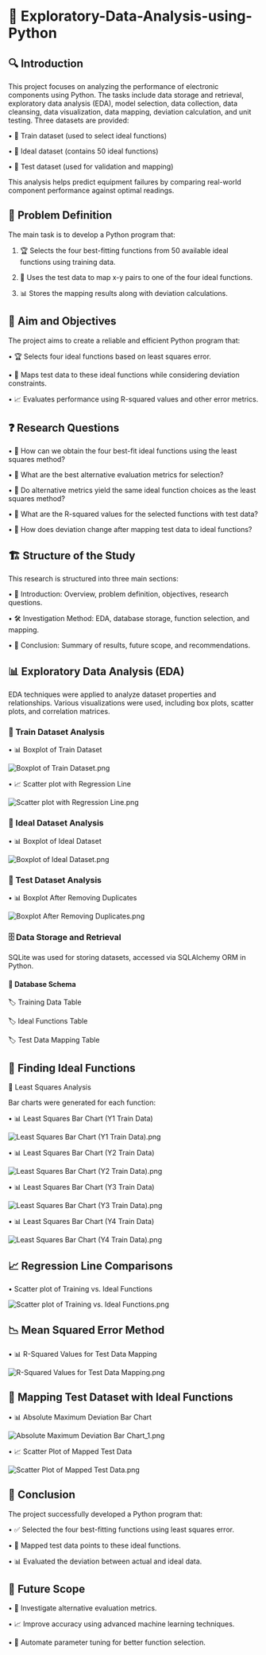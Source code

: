# 📘 Exploratory-Data-Analysis-using-Python

## 🔍 Introduction

This project focuses on analyzing the performance of electronic components using Python. The tasks include data storage and retrieval, exploratory data analysis (EDA), model selection, data collection, data cleansing, data visualization, data mapping, deviation calculation, and unit testing. Three datasets are provided:

• 📂 Train dataset (used to select ideal functions)

• 📂 Ideal dataset (contains 50 ideal functions)

• 📂 Test dataset (used for validation and mapping)

This analysis helps predict equipment failures by comparing real-world component performance against optimal readings.

## 🎯 Problem Definition

The main task is to develop a Python program that:

1. 🏆 Selects the four best-fitting functions from 50 available ideal functions using training data.

2. 🔗 Uses the test data to map x-y pairs to one of the four ideal functions.

3. 📊 Stores the mapping results along with deviation calculations.

## 🎯 Aim and Objectives

The project aims to create a reliable and efficient Python program that:

• 🏆 Selects four ideal functions based on least squares error.

• 🔗 Maps test data to these ideal functions while considering deviation constraints.

• 📈 Evaluates performance using R-squared values and other error metrics.

## ❓ Research Questions

• 📌 How can we obtain the four best-fit ideal functions using the least squares method?

• 📌 What are the best alternative evaluation metrics for selection?

• 📌 Do alternative metrics yield the same ideal function choices as the least squares method?

• 📌 What are the R-squared values for the selected functions with test data?

• 📌 How does deviation change after mapping test data to ideal functions?

## 🏗 Structure of the Study

This research is structured into three main sections:

• 📖 Introduction: Overview, problem definition, objectives, research questions.

• 🛠 Investigation Method: EDA, database storage, function selection, and mapping.

• 📌 Conclusion: Summary of results, future scope, and recommendations.

## 📊 Exploratory Data Analysis (EDA)

EDA techniques were applied to analyze dataset properties and relationships. Various visualizations were used, including box plots, scatter plots, and correlation matrices.

### 📂 Train Dataset Analysis

• 📊 Boxplot of Train Dataset

![Boxplot of Train Dataset.png](https://github.com/Kaushik-Puttaswamy/Exploratory-Data-Analysis-using-Python/blob/main/Images/Boxplot%20of%20Train%20Dataset.png)

• 📈 Scatter plot with Regression Line

![Scatter plot with Regression Line.png](https://github.com/Kaushik-Puttaswamy/Exploratory-Data-Analysis-using-Python/blob/dev/Images/Scatter%20plot%20with%20Regression%20Line.png)

### 📂 Ideal Dataset Analysis

• 📊 Boxplot of Ideal Dataset

![Boxplot of Ideal Dataset.png](https://github.com/Kaushik-Puttaswamy/Exploratory-Data-Analysis-using-Python/blob/dev/Images/Boxplot%20of%20Ideal%20Dataset.png)

### 📂 Test Dataset Analysis

• 📊 Boxplot After Removing Duplicates

![Boxplot After Removing Duplicates.png](https://github.com/Kaushik-Puttaswamy/Exploratory-Data-Analysis-using-Python/blob/dev/Images/Boxplot%20After%20Removing%20Duplicates.png)

### 🗄 Data Storage and Retrieval

SQLite was used for storing datasets, accessed via SQLAlchemy ORM in Python.

#### 📌 Database Schema

🏷 Training Data Table

🏷 Ideal Functions Table

🏷 Test Data Mapping Table

## 🔎 Finding Ideal Functions

📐 Least Squares Analysis

Bar charts were generated for each function:

• 📊 Least Squares Bar Chart (Y1 Train Data)

![Least Squares Bar Chart (Y1 Train Data).png](https://github.com/Kaushik-Puttaswamy/Exploratory-Data-Analysis-using-Python/blob/dev/Images/Least%20Squares%20Bar%20Chart%20(Y1%20Train%20Data).png)

• 📊 Least Squares Bar Chart (Y2 Train Data)

![Least Squares Bar Chart (Y2 Train Data).png](https://github.com/Kaushik-Puttaswamy/Exploratory-Data-Analysis-using-Python/blob/dev/Images/Least%20Squares%20Bar%20Chart%20(Y2%20Train%20Data).png)

• 📊 Least Squares Bar Chart (Y3 Train Data)

![Least Squares Bar Chart (Y3 Train Data).png](https://github.com/Kaushik-Puttaswamy/Exploratory-Data-Analysis-using-Python/blob/dev/Images/Least%20Squares%20Bar%20Chart%20(Y3%20Train%20Data).png)

• 📊 Least Squares Bar Chart (Y4 Train Data)

![Least Squares Bar Chart (Y4 Train Data).png](https://github.com/Kaushik-Puttaswamy/Exploratory-Data-Analysis-using-Python/blob/dev/Images/Least%20Squares%20Bar%20Chart%20(Y4%20Train%20Data).png)

## 📈 Regression Line Comparisons

• Scatter plot of Training vs. Ideal Functions

![Scatter plot of Training vs. Ideal Functions.png](https://github.com/Kaushik-Puttaswamy/Exploratory-Data-Analysis-using-Python/blob/dev/Images/Scatter%20plot%20of%20Training%20vs.%20Ideal%20Functions.png)

## 📉 Mean Squared Error Method

• 📊 R-Squared Values for Test Data Mapping

![R-Squared Values for Test Data Mapping.png](https://github.com/Kaushik-Puttaswamy/Exploratory-Data-Analysis-using-Python/blob/dev/Images/R-Squared%20Values%20for%20Test%20Data%20Mapping.png)

## 🔗 Mapping Test Dataset with Ideal Functions

• 📊 Absolute Maximum Deviation Bar Chart

![Absolute Maximum Deviation Bar Chart_1.png](https://github.com/Kaushik-Puttaswamy/Exploratory-Data-Analysis-using-Python/blob/dev/Images/Absolute%20Maximum%20Deviation%20Bar%20Chart_1.png)

• 📈 Scatter Plot of Mapped Test Data

![Scatter Plot of Mapped Test Data.png](https://github.com/Kaushik-Puttaswamy/Exploratory-Data-Analysis-using-Python/blob/dev/Images/Scatter%20Plot%20of%20Mapped%20Test%20Data.png)

## 🏁 Conclusion

The project successfully developed a Python program that:

• ✅ Selected the four best-fitting functions using least squares error.

• 🔗 Mapped test data points to these ideal functions.

• 📊 Evaluated the deviation between actual and ideal data.

## 🚀 Future Scope

• 🔎 Investigate alternative evaluation metrics.

• 📈 Improve accuracy using advanced machine learning techniques.

• 🤖 Automate parameter tuning for better function selection.

